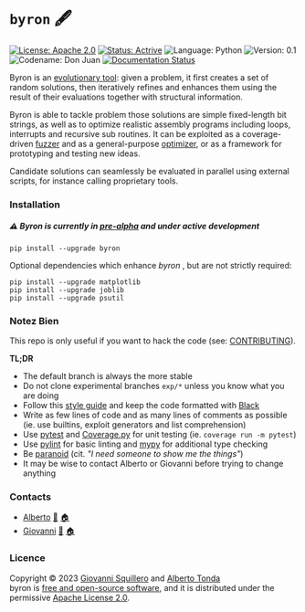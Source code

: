 `byron` 🖋
==========

[![License: Apache 2.0](https://img.shields.io/badge/license-apache--2.0-green.svg)](https://opensource.org/licenses/Apache-2.0) 
[![Status: Actrive](https://img.shields.io/badge/status-active-brightgreen.svg)](https://github.com/squillero/microgp3)
![Language: Python](https://img.shields.io/badge/language-python-blue.svg)
![Version: 0.1](https://img.shields.io/badge/version-0.1α-orange.svg)
![Codename: Don Juan](https://img.shields.io/badge/codename-Don_Juan-pink.svg)
[![Documentation Status](https://readthedocs.org/projects/byron/badge/?version=pre-alpha)](https://byron.readthedocs.io/en/pre-alpha/?badge=pre-alpha)

Byron is an [evolutionary tool](https://en.wikipedia.org/wiki/Evolutionary_algorithm): given a problem, it first creates a set of random solutions, then iteratively refines and enhances them using the result of their evaluations together with structural information. 

Byron is able to tackle problem those solutions are simple fixed-length bit strings, as well as to optimize realistic assembly programs including loops, interrupts and recursive sub routines. It can be exploited as a coverage-driven [fuzzer](https://en.wikipedia.org/wiki/Fuzzing) and as a general-purpose [optimizer](https://en.wikipedia.org/wiki/Engineering_optimization), or as a framework for prototyping and testing new ideas.

Candidate solutions can seamlessly be evaluated in parallel using external scripts, for instance calling proprietary tools. 

### Installation

##### ⚠️ Byron is currently in [pre-alpha](https://en.wikipedia.org/wiki/Software_release_life_cycle#Pre-alpha) and under active development

```
pip install --upgrade byron
```

Optional dependencies which enhance *byron* , but are not strictly required:

```
pip install --upgrade matplotlib
pip install --upgrade joblib
pip install --upgrade psutil
```

### Notez Bien

This repo is only useful if you want to hack the code (see: [CONTRIBUTING](CONTRIBUTING.md)). 

**TL;DR**

* The default branch is always the more stable
* Do not clone experimental branches `exp/*` unless you know what you are doing
* Follow this [style guide](https://github.com/squillero/style/blob/master/python.md) and keep the code formatted with [Black](https://black.readthedocs.io/en/stable/)
* Write as few lines of code and as many lines of comments as possible (ie. use builtins, exploit generators and list comprehension)
* Use [pytest](https://docs.pytest.org/) and [Coverage.py](https://coverage.readthedocs.io/) for unit testing (ie. `coverage run -m pytest`)
* Use [pylint](https://mypy-lang.org/) for basic linting and [mypy](https://mypy-lang.org/) for additional type checking
* Be [paranoid](./PARANOIA.md) (cit. *"I need someone to show me the things"*)
* It may be wise to contact Alberto or Giovanni before trying to change anything

### Contacts

* [Alberto](https://github.com/albertotonda/) [:email:](mailto:alberto.tonda@inra.fr) [:house:](https://www.researchgate.net/profile/Alberto_Tonda)
* [Giovanni](https://github.com/squillero) [:email:](mailto:squillero@polito.it) [:house:](https://staff.polito.it/giovanni.squillero/)

### Licence
Copyright © 2023 [Giovanni Squillero](https://github.com/squillero) and [Alberto Tonda](https://github.com/albertotonda/)  
byron is [free and open-source software](https://en.wikipedia.org/wiki/Free_and_open-source_software), and it is distributed under the permissive [Apache License 2.0](https://opensource.org/license/apache-2-0/).
